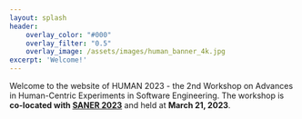 ```yaml
---
layout: splash
header:
    overlay_color: "#000"
    overlay_filter: "0.5"
    overlay_image: /assets/images/human_banner_4k.jpg
excerpt: 'Welcome!'
---
```


Welcome to the website of HUMAN 2023 - the 2nd Workshop on Advances in Human-Centric Experiments in Software Engineering. 
The workshop is **co-located with [SANER 2023](https://saner2023.must.edu.mo/)** and held at **March 21, 2023**.
